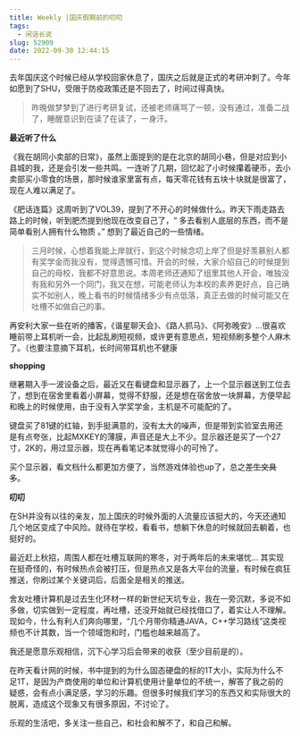 ```yaml
---
title: Weekly |国庆假期前的叨叨
tags:
  - 闲话长说
slug: 52909
date: 2022-09-30 12:44:15
---
```


去年国庆这个时候已经从学校回家休息了，国庆之后就是正式的考研冲刺了。今年如愿到了SHU，受限于防疫政策还是不回去了，时间过得真快。

> 昨晚做梦梦到了进行考研复试，还被老师痛骂了一顿，没有通过，准备二战了，睡醒意识到在读了在读了，一身汗。

**最近听了什么**

《我在胡同小卖部的日常》，虽然上面提到的是在北京的胡同小巷，但是对应到小县城的我，还是会引发一些共鸣。一连听了几期，回忆起了小时候攥着硬币，去小卖部买小零食的场景，那时候谁家里富有点，每天零花钱有五块十块就是很富了，现在人难以满足了。

《肥话连篇》这周听到了VOL39，提到了不开心的时候做什么。昨天下雨走路去路上的时候，听到肥杰提到他现在改变自己了，“ 多去看别人底层的东西，而不是简单看别人拥有什么物质 。” 想到了最近自己的一些情绪。

> 三月时候，心想着我能上岸就行，到这个时候念叨上岸了但是好羡慕别人都有奖学金而我没有，觉得遗憾可惜。开会的时候，大家介绍自己的时候提到自己的母校，我都不好意思说。本周老师还通知了组里其他人开会，唯独没有我和另外一个同门，我又在想，可能老师认为本校的素养更好点，自己确实不如别人，晚上看书的时候情绪多少有点低落，真正去做的时候可能又在吐槽不如做自己的事。

再安利大家一些在听的播客，《谐星聊天会》、《路人抓马》、《阿弥晚安》...很喜欢睡前带上耳机听一会，比起乱刷短视频，或许更有意思点，短视频刷多整个人麻木了。（也要注意摘下耳机，长时间带耳机也不健康

**shopping**

继暑期入手一波设备之后，最近又在看键盘和显示器了，上一个显示器送到工位去了，想到在宿舍里看着小屏幕，觉得不舒服，还是想在宿舍放一块屏幕，方便早起和晚上的时候使用，由于没有入学奖学金，主机是不可能配的了。

键盘买了81键的红轴，到手挺满意的，没有太大的噪声，但是带到实验室去用还是有点夸张，比起MXKEY的薄膜，声音还是大上不少。显示器还是买了一个27寸，2K的，用过显示器，现在再看笔记本就觉得小的可怜了。

买个显示器，看文档什么都更加方便了，当然游戏体验也up了，总之~~差生文具多~~。

 **叨叨**

在SH并没有以往的亲友，加上国庆的时候外面的人流量应该挺大的，今天还通知几个地区变成了中风险。就待在学校，看看书，想躺下休息的时候就回去躺着，也挺好的。

最近赶上秋招，周围人都在吐槽互联网的寒冬，对于两年后的未来堪忧... 其实现在挺奇怪的，有时候热点会被打压，但是热点又是各大平台的流量，有时候在疯狂推送，你刷过某个关键词后，后面全是相关的推送。

舍友吐槽计算机是过去生化环材一样的新世纪天坑专业，我在一旁沉默，多说不如多做，切实做到一定程度，再吐槽，还没开始就已经找借口了，着实让人不理解。现如今，什么有利人们奔向哪里，“几个月带你精通JAVA，C++学习路线”这类视频也不计其数，当一个领域饱和时，门槛也越来越高了。

我还是愿意乐观相信，沉下心学习后会带来的收获（至少目前是的）。

在昨天看计网的时候，书中提到的为什么固态硬盘的标的1T大小，实际为什么不足1T，是因为产商使用的单位和计算机使用计量单位的不统一，解答了我之前的疑惑，会有点小满足感，学习的乐趣。但很多时候我们学习的东西又和实际很大的脱离，造成这个现象又有很多原因，不讨论了。

乐观的生活吧，多关注一些自己，和社会和解不了，和自己和解。





 
